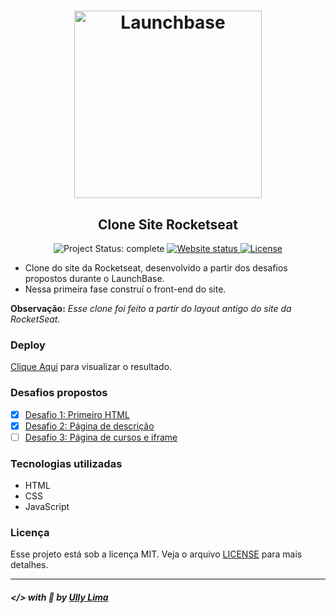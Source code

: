 <h1 align="center">
    <img alt="Launchbase" src="https://storage.googleapis.com/golden-wind/bootcamp-launchbase/logo.png" width="300px" />
</h1>

<h2 align="center">
    Clone Site Rocketseat
</h2>

<p align="center">
    
  <img alt="Project Status: complete" src="https://img.shields.io/badge/project%20status-in progress-blue">

  <a href="https://ullyolima.github.io/clone-site-rocketseat/" >
    <img alt="Website status" src="https://img.shields.io/website?url=https%3A%2F%2Fullyolima.github.io%2Fclone-site-rocketseat%2F">
  </a>
  
  <a href="./LICENSE" >
    <img alt="License" src="https://img.shields.io/github/license/ullyolima/clone-site-rocketseat">
  </a>

</p>

- Clone do site da Rocketseat, desenvolvido a partir dos desafios propostos durante o LaunchBase.
- Nessa primeira fase construí o front-end do site.

<b>Observação:</b> <i>Esse clone foi feito a partir do layout antigo do site da RocketSeat.</i>

### Deploy
[Clique Aqui](https://ullyolima.github.io/clone-site-rocketseat/) para visualizar o resultado.

### Desafios propostos

- [x] [Desafio 1: Primeiro HTML](https://github.com/Rocketseat/bootcamp-launchbase-desafios-02/blob/master/desafios/02-1-primeiro-html.md)
- [x] [Desafio 2: Página de descrição](https://github.com/Rocketseat/bootcamp-launchbase-desafios-02/blob/master/desafios/02-2-pagina-descricao.md)
- [ ] [Desafio 3: Página de cursos e iframe](https://github.com/Rocketseat/bootcamp-launchbase-desafios-02/blob/master/desafios/02-3-pagina-cursos-e-iframe.md)

### Tecnologias utilizadas

- HTML
- CSS
- JavaScript

### Licença

Esse projeto está sob a licença MIT. Veja o arquivo [LICENSE](./LICENSE) para mais detalhes.

---

##### </> with :black_heart: by [Ully Lima](https://github.com/ullyolima)

